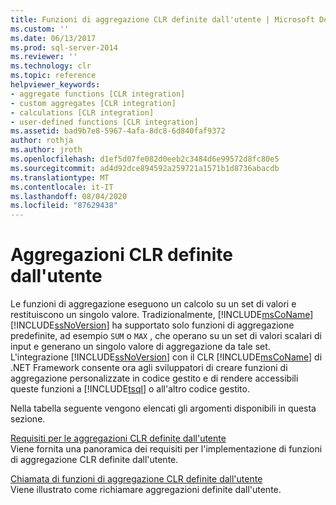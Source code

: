 ```yaml
---
title: Funzioni di aggregazione CLR definite dall'utente | Microsoft Docs
ms.custom: ''
ms.date: 06/13/2017
ms.prod: sql-server-2014
ms.reviewer: ''
ms.technology: clr
ms.topic: reference
helpviewer_keywords:
- aggregate functions [CLR integration]
- custom aggregates [CLR integration]
- calculations [CLR integration]
- user-defined functions [CLR integration]
ms.assetid: bad9b7e8-5967-4afa-8dc8-6d840faf9372
author: rothja
ms.author: jroth
ms.openlocfilehash: d1ef5d07fe082d0eeb2c3484d6e99572d8fc80e5
ms.sourcegitcommit: ad4d92dce894592a259721a1571b1d8736abacdb
ms.translationtype: MT
ms.contentlocale: it-IT
ms.lasthandoff: 08/04/2020
ms.locfileid: "87629438"
---
```

# <a name="clr-user-defined-aggregates"></a>Aggregazioni CLR definite dall'utente
  Le funzioni di aggregazione eseguono un calcolo su un set di valori e restituiscono un singolo valore. Tradizionalmente, [!INCLUDE[msCoName](../../includes/msconame-md.md)] [!INCLUDE[ssNoVersion](../../includes/ssnoversion-md.md)] ha supportato solo funzioni di aggregazione predefinite, ad esempio `SUM` o `MAX` , che operano su un set di valori scalari di input e generano un singolo valore di aggregazione da tale set. L'integrazione [!INCLUDE[ssNoVersion](../../includes/ssnoversion-md.md)] con il CLR [!INCLUDE[msCoName](../../includes/msconame-md.md)] di .NET Framework consente ora agli sviluppatori di creare funzioni di aggregazione personalizzate in codice gestito e di rendere accessibili queste funzioni a [!INCLUDE[tsql](../../includes/tsql-md.md)] o all'altro codice gestito.  
  
 Nella tabella seguente vengono elencati gli argomenti disponibili in questa sezione.  
  
 [Requisiti per le aggregazioni CLR definite dall'utente](clr-user-defined-aggregates-requirements.md)  
 Viene fornita una panoramica dei requisiti per l'implementazione di funzioni di aggregazione CLR definite dall'utente.  
  
 [Chiamata di funzioni di aggregazione CLR definite dall'utente](clr-user-defined-aggregate-invoking-functions.md)  
 Viene illustrato come richiamare aggregazioni definite dall'utente.  
  
  
